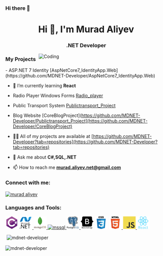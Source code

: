 ### Hi there 👋
<h1 align="center">Hi 👋, I'm Murad Aliyev</h1>
<h3 align="center">.NET Developer</h3>

<img align="right" alt="Coding" width="400" src="https://res.cloudinary.com/mohin-in/image/upload/v1600498904/main/hero.gif">

<h3>My Projects</h3>
- ASP.NET 7 Identity [AspNetCore7_IdentityApp.Web](https://github.com/MDNET-Developer/AspNetCore7_IdentityApp.Web)

- 🌱 I’m currently learning **React**

- Radio Player Windows Forms [Radio_player](https://github.com/MDNET-Developer?tab=repositories)

- Public Transport System [Publictransport_Project](https://github.com/MDNET-Developer/Publictransport_Project)
- Blog Website [CoreBlogProject](https://github.com/MDNET-Developer/Publictransport_Project](https://github.com/MDNET-Developer/CoreBlogProject)

- 👨‍💻 All of my projects are available at [https://github.com/MDNET-Developer?tab=repositories](https://github.com/MDNET-Developer?tab=repositories)

- 💬 Ask me about **C#,SQL,.NET**

- 📫 How to reach me **murad.aliyev.net@gmail.com**

<h3 align="left">Connect with me:</h3>
<p align="left">
<a href="https://linkedin.com/in/murad aliyev" target="blank"><img align="center" src="https://raw.githubusercontent.com/rahuldkjain/github-profile-readme-generator/master/src/images/icons/Social/linked-in-alt.svg" alt="murad aliyev" height="30" width="40" /></a>
</p>

<h3 align="left">Languages and Tools:</h3>
<p align="left"><img src="https://raw.githubusercontent.com/devicons/devicon/master/icons/csharp/csharp-original.svg" alt="csharp" width="40" height="40"/> </a>
 <a href="https://dotnet.microsoft.com/" target="_blank" rel="noreferrer"> <img src="https://raw.githubusercontent.com/devicons/devicon/master/icons/dot-net/dot-net-original-wordmark.svg" alt="dotnet" width="40" height="40"/> </a>
  <a href="https://www.mongodb.com/" target="_blank" rel="noreferrer"> <img src="https://raw.githubusercontent.com/devicons/devicon/master/icons/mongodb/mongodb-original-wordmark.svg" alt="mongodb" width="40" height="40"/> </a> <a href="https://www.microsoft.com/en-us/sql-server" target="_blank" rel="noreferrer"> <img src="https://www.svgrepo.com/show/303229/microsoft-sql-server-logo.svg" alt="mssql" width="40" height="40"/> </a> <a href="https://www.postgresql.org" target="_blank" rel="noreferrer"> <img src="https://raw.githubusercontent.com/devicons/devicon/master/icons/postgresql/postgresql-original-wordmark.svg" alt="postgresql" width="40" height="40"/> </a> 
<a href="https://getbootstrap.com" target="_blank" rel="noreferrer"> <img src="https://raw.githubusercontent.com/devicons/devicon/master/icons/bootstrap/bootstrap-plain-wordmark.svg" alt="bootstrap" width="40" height="40"/></a> 
<a href="https://www.w3schools.com/cs/" target="_blank" rel="noreferrer">  <a href="https://www.w3schools.com/css/" target="_blank" rel="noreferrer"> <img src="https://raw.githubusercontent.com/devicons/devicon/master/icons/css3/css3-original-wordmark.svg" alt="css3" width="40" height="40"/></a> 
  <a href="https://www.w3.org/html/" target="_blank" rel="noreferrer"> <img src="https://raw.githubusercontent.com/devicons/devicon/master/icons/html5/html5-original-wordmark.svg" alt="html5" width="40" height="40"/> </a> <a href="https://developer.mozilla.org/en-US/docs/Web/JavaScript" target="_blank" rel="noreferrer"> <img src="https://raw.githubusercontent.com/devicons/devicon/master/icons/javascript/javascript-original.svg" alt="javascript" width="40" height="40"/> </a>
 <a href="https://reactjs.org/" target="_blank" rel="noreferrer"> <img src="https://raw.githubusercontent.com/devicons/devicon/master/icons/react/react-original-wordmark.svg" alt="react" width="40" height="40"/> </a> </p>



<p>&nbsp;<img align="center" src="https://github-readme-stats.vercel.app/api?username=mdnet-developer&show_icons=true&locale=en" alt="mdnet-developer" /></p>

<p><img align="center" src="https://github-readme-streak-stats.herokuapp.com/?user=mdnet-developer&" alt="mdnet-developer" /></p>
